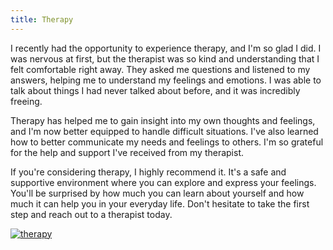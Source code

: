 ```yaml
---
title: Therapy
---
```


I recently had the opportunity to experience therapy, and I'm so glad I did. I was nervous at first, but the therapist was so kind and understanding that I felt comfortable right away. They asked me questions and listened to my answers, helping me to understand my feelings and emotions. I was able to talk about things I had never talked about before, and it was incredibly freeing.

Therapy has helped me to gain insight into my own thoughts and feelings, and I'm now better equipped to handle difficult situations. I've also learned how to better communicate my needs and feelings to others. I'm so grateful for the help and support I've received from my therapist.

If you're considering therapy, I highly recommend it. It's a safe and supportive environment where you can explore and express your feelings. You'll be surprised by how much you can learn about yourself and how much it can help you in your everyday life. Don't hesitate to take the first step and reach out to a therapist today.

[![therapy](<https://dabuttonfactory.com/button.png?t=CHECK+SERVICE&f=Noto+Sans-Bold&ts=26&tc=fff&hp=45&vp=20&c=11&bgt=unicolored&bgc=4bd42f>)](<https://www.bark.com/?a_aid=5d2d0e83cdc39>)
